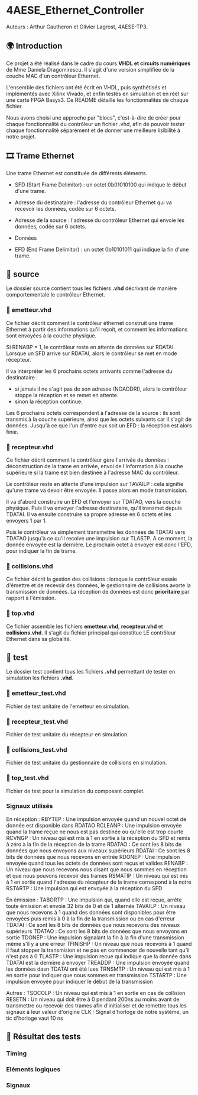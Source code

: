 # 4AESE_Ethernet_Controller

Auteurs : Arthur Gautheron et Olivier Lagrost, 4AESE-TP3.

## 🌍 Introduction
Ce projet a été réalisé dans le cadre du cours **VHDL et circuits numériques** de Mme Daniela Dragomirescu. Il s'agit d'une version simplifiée de la couche MAC d'un contrôleur Ethernet. 

L'ensemble des fichiers ont été écrit en VHDL, puis synthétisés et implémentés avec Xilinx Vivado, et enfin testés en simulation et en réel sur une carte FPGA Basys3. Ce README détaille les fonctionnalités de chaque fichier.

Nous avons choisi une approche par "blocs", c'est-à-dire de créer pour chaque fonctionnalité du contrôleur un fichier .vhd, afin de pouvoir tester chaque fonctionnalité séparément et de donner une meilleure lisibilité à notre projet.

## 🎞️ Trame Ethernet

Une trame Ethernet est constituée de différents éléments.

- SFD (Start Frame Delimitor) : un octet 0b01010100 qui indique le début d'une trame.

- Adresse du destinataire : l'adresse du contrôleur Ethernet qui va recevoir les données, codée sur 6 octets.

- Adresse de la source : l'adresse du contrôleur Ethernet qui envoie les données, codée sur 6 octets.

- Données

- EFD  (End Frame Delimitor) : un octet 0b10101011 qui indique la fin d'une trame.

## 📁 source
Le dossier source contient tous les fichiers **.vhd** décrivant de manière comportementale le contrôleur Ethernet.

### 📄 emetteur.vhd
Ce fichier décrit comment le contrôleur éthernet construit une trame Ethernet à partir des informations qu'il reçoit, et comment les informations sont envoyées à la couche physique. 

Si RENABP = 1, le contrôleur reste en attente de données sur RDATAI. Lorsque un SFD arrive sur RDATAI, alors le contrôleur se met en mode récepteur.

Il va interpréter les 6 prochains octets arrivants comme l'adresse du destinataire : 
- si jamais il ne s'agit pas de son adresse (NOADDRI), alors le contrôleur stoppe la réception et se remet en attente.
- sinon la réception continue.

Les 6 prochains octets correspondent à l'adresse de la source : ils sont transmis à la couche supérieure, ainsi que les octets suivants car il s'agit de données. Jusqu'à ce que l'un d'entre eux soit un EFD : la réception est alors finie.

### 📄 recepteur.vhd
Ce fichier décrit comment le contrôleur gère l'arrivée de données : déconstruction de la trame en arrivée, envoi de l'information à la couche supérieure si la trame est bien destinée à l'adresse MAC du contrôleur.

Le contrôleur reste en attente d'une impulsion sur TAVAILP : cela signifie qu'une trame va devoir être envoyée. Il passe alors en mode transmission.

Il va d'abord construire un EFD et l'envoyer sur TDATAO, vers la couche physique. Puis il va envoyer l'adresse destinataire, qu'il transmet depuis TDATAI. Il va ensuite construire sa propre adresse en 6 octets et les envoyers 1 par 1.
 
Puis le contrôleur va simplement transmettre les données de TDATAI vers TDATAO jusqu'à ce qu'il recoive une impulsion sur TLASTP. 
A ce moment, la donnée envoyée est la dernière. Le prochain octet à envoyer est donc l'EFD, pour indiquer la fin de trame.

### 📄 collisions.vhd
Ce fichier décrit la gestion des collisions : lorsque le contrôleur essaie d'émettre et de recevoir des données, le gestionnaire de collisions avorte la transmission de données. La réception de données est donc **prioritaire** par rapport à l'émission.

### 📄 top.vhd
Ce fichier assemble les fichiers **emetteur.vhd**, **recepteur.vhd** et **collisions.vhd**. Il s'agit du fichier principal qui constitue LE contrôleur Ethernet dans sa globalité.

## 📁 test
Le dossier test contient tous les fichiers **.vhd** permettant de tester en simulation les fichiers **.vhd**.

### 📄 emetteur_test.vhd
Fichier de test unitaire de l'emetteur en simulation.

### 📄 recepteur_test.vhd
Fichier de test unitaire du récepteur en simulation.

### 📄 collisions_test.vhd
Fichier de test unitaire du gestionnaire de collisions en simulation.

### 📄 top_test.vhd
Fichier de test pour la simulation du composant complet.

### Signaux utilisés 
En réception :
RBYTEP : Une impulsion envoyée quand un nouvel octet de donnée est disponible dans RDATAO
RCLEANP : Une impulsion envoyée quand la trame reçue ne nous est pas destinée ou qu'elle est trop courte
RCVNGP : Un niveau qui est mis à 1 en sortie à la réception du SFD et remis à zéro à la fin de la réception de la trame
RDATAO : Ce sont les 8 bits de données que nous envoyons aux niveaux supérieurs
RDATAI : Ce sont les 8 bits de données que nous recevons en entrée
RDONEP : Une impulsion envoyée quand tous les octets de données sont reçus et valides
RENABP : Un niveau que nous recevons nous disant que nous sommes en réception et que nous pouvons recevoir des trames
RSMATIP : Un niveau qui est mis à 1 en sortie quand l'adresse du récepteur de la trame correspond à la notre
RSTARTP : Une impulsion qui est envoyée à la réception du SFD 

En émission : 
TABORTP : Une impulsion qui, quand elle est reçue, arrête toute émission et envoie 32 bits de 0 et de 1 alternés
TAVAILP : Un niveau que nous recevons à 1 quand des données sont disponibles pour être envoyées puis remis à 0 à la fin de la transmission ou en cas d'erreur
TDATAI : Ce sont les 8 bits de données que nous recevons des niveaux supérieurs
TDATAO : Ce sont les 8 bits de données que nous envoyons en sortie
TDONEP : Une impulsion signalant la fin à la fin d'une transmission même s'il y a une erreur
TFINISHP : Un niveau que nous recevons à 1 quand il faut stopper la transmision et ne pas en commencer de nouvelle tant qu'il n'est pas à 0
TLASTP : Une impulsion recue qui indique que la donnée dans TDATAI est la dernière à envoyer
TREADDP : Une impulsion envoyée quand les données dasn TDATAI ont été lues
TRNSMTP : Un niveau qui est mis à 1 en sortie pour indiquer que nous sommes en transmission 
TSTARTP : Une impulsion envoyée pour indiquer le début de la transmission 

Autres :
TSOCOLP : Un niveau qui est mis à 1 en sortie en cas de collision
RESETN : Un niveau qui doit être à 0 pendant 200ns au moins avant de transmettre ou recevoir des trames afin d'initialiser et de remettre tous les signaux à leur valeur d'origine
CLK : Signal d'horloge de notre système, un tic d'horloge vaut 10 ns 

## 🧪 Résultat des tests

### Timing

### Eléments logiques 

### Signaux


